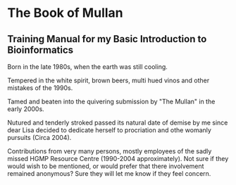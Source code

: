 # The Book of Mullan
## Training Manual for my Basic Introduction to Bioinformatics

Born in the late 1980s, when the earth was still cooling.

Tempered in the white spirit, brown beers, multi hued vinos and other mistakes of the 1990s.

Tamed and beaten into the quivering submission by "The Mullan" in the early 2000s.

Nutured and tenderly stroked passed its natural date of demise by me since dear Lisa decided to dedicate herself to procriation and othe womanly pursuits (Circa 2004).

Contributions from very many persons, mostly employees of the sadly missed HGMP Resource Centre (1990-2004 approximately). Not sure if they would wish to be mentioned, or would prefer that there involvement remained anonymous? Sure they will let me know if they feel concern.


